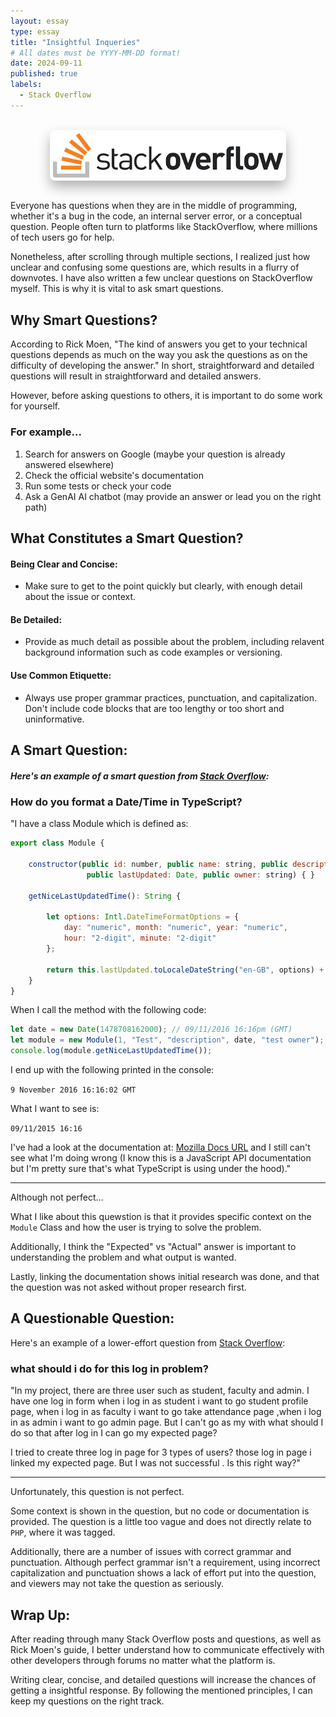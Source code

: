 ```yaml
---
layout: essay
type: essay
title: "Insightful Inqueries"
# All dates must be YYYY-MM-DD format!
date: 2024-09-11
published: true
labels:
  - Stack Overflow
---
```


<style>
    .img {
        max-width: 73%;
        height: auto;
        display: block;
        margin: 0 auto;
        padding: 5px;
        border-radius: 8px;
        box-shadow: 0px 10px 20px rgba(0, 0, 0, 0.3);
    }
</style>

<br>

<img class="img" src="../img/stackoverflow/stackoverflow.png">

<br>
 
Everyone has questions when they are in the middle of programming, whether it's a bug in the code, an internal server error, or a conceptual question. People often turn to platforms like StackOverflow, where millions of tech users go for help. 

Nonetheless, after scrolling through multiple sections, I realized just how unclear and confusing some questions are, which results in a flurry of downvotes. I have also written a few unclear questions on StackOverflow myself. This is why it is vital to ask smart questions. 

## Why Smart Questions?

According to Rick Moen, "The kind of answers you get to your technical questions depends as much on the way you ask the questions as on the difficulty of developing the answer." In short, straightforward and detailed questions will result in straightforward and detailed answers. 

However, before asking questions to others, it is important to do some work for yourself. 

### For example...
1. Search for answers on Google (maybe your question is already answered elsewhere)
2. Check the official website's documentation
3. Run some tests or check your code
4. Ask a GenAI AI chatbot (may provide an answer or lead you on the right path)

## What Constitutes a Smart Question?

#### Being Clear and Concise:

- Make sure to get to the point quickly but clearly, with enough detail about the issue or context.

#### Be Detailed:

- Provide as much detail as possible about the problem, including relavent background information such as code examples or versioning.

#### Use Common Etiquette:

- Always use proper grammar practices, punctuation, and capitalization. Don't include code blocks that are too lengthy or too short and uninformative.

## A Smart Question:

##### Here's an example of a smart question from [Stack Overflow](https://stackoverflow.com/questions/40526102/how-do-you-format-a-date-time-in-typescript):

### How do you format a Date/Time in TypeScript?

"I have a class Module which is defined as:

```js
export class Module {

    constructor(public id: number, public name: string, public description: string, 
                 public lastUpdated: Date, public owner: string) { }

    getNiceLastUpdatedTime(): String {

        let options: Intl.DateTimeFormatOptions = {
            day: "numeric", month: "numeric", year: "numeric",
            hour: "2-digit", minute: "2-digit"
        };

        return this.lastUpdated.toLocaleDateString("en-GB", options) + " " + this.lastUpdated.toLocaleTimeString("en-GB", options);
    }
}
```

When I call the method with the following code:

```js
let date = new Date(1478708162000); // 09/11/2016 16:16pm (GMT)
let module = new Module(1, "Test", "description", date, "test owner");
console.log(module.getNiceLastUpdatedTime());
```

I end up with the following printed in the console:

```9 November 2016 16:16:02 GMT```


What I want to see is:

```09/11/2015 16:16```

I've had a look at the documentation at: [Mozilla Docs URL](https://developer.mozilla.org/en-US/docs/Web/JavaScript/Reference/Global_Objects/Date/toLocaleDateString) and I still can't see what I'm doing wrong (I know this is a JavaScript API documentation but I'm pretty sure that's what TypeScript is using under the hood)."

___


Although not perfect...

What I like about this quewstion is that it provides specific context on the ```Module``` Class and how the user is trying to solve the problem. 

Additionally, I think the "Expected" vs "Actual" answer is important to understanding the problem and what output is wanted. 

Lastly, linking the documentation shows initial research was done, and that the question was not asked without proper research first.


## A Questionable Question:

Here's an example of a lower-effort question from [Stack Overflow](https://stackoverflow.com/questions/78971181/what-should-i-do-for-this-log-in-problem):

### what should i do for this log in problem?

"In my project, there are three user such as student, faculty and admin. I have one log in form when i log in as student i want to go student profile page, when i log in as faculty i want to go take attendance page ,when i log in as admin i want to go admin page. But I can't go as my with what should I do so that after log in I can go my expected page?

I tried to create three log in page for 3 types of users? those log in page i linked my expected page. But I was not successful . Is this right way?"

___


Unfortunately, this question is not perfect.

Some context is shown in the question, but no code or documentation is provided. The question is a little too vague and does not directly relate to ```PHP```, where it was tagged. 

Additionally, there are a number of issues with correct grammar and punctuation. Although perfect grammar isn't a requirement, using incorrect capitalization and punctuation shows a lack of effort put into the question, and viewers may not take the question as seriously.


## Wrap Up:

After reading through many Stack Overflow posts and questions, as well as Rick Moen's guide, I better understand how to communicate effectively with other developers through forums no matter what the platform is.

Writing clear, concise, and detailed questions will increase the chances of getting a insightful response. By following the mentioned principles, I can keep my questions on the right track.

